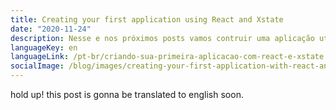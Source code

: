 ```yaml
---
title: Creating your first application using React and Xstate
date: "2020-11-24"
description: Nesse e nos próximos posts vamos contruir uma aplicação utilizando Statecharts e a ajuda da lib Xstate...
languageKey: en
languageLink: /pt-br/criando-sua-primeira-aplicacao-com-react-e-xstate
socialImage: /blog/images/creating-your-first-application-with-react-and-xstate/cats-app-machine.png
---
```


hold up! this post is gonna be translated to english soon.